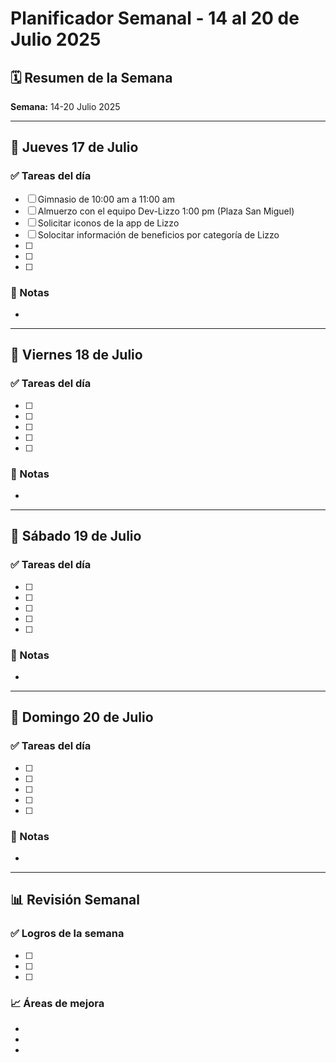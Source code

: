 # Planificador Semanal - 14 al 20 de Julio 2025

## 🗓️ Resumen de la Semana

**Semana:** 14-20 Julio 2025  

---

## 📅 Jueves 17 de Julio

### ✅ Tareas del día
- [ ] Gimnasio de 10:00 am a 11:00 am
- [ ] Almuerzo con el equipo Dev-Lizzo 1:00 pm (Plaza San Miguel)
- [ ] Solicitar iconos de la app de Lizzo
- [ ] Solocitar información de beneficios por categoría de Lizzo
- [ ]
- [ ]
- [ ]

### 📝 Notas
- 



---

## 📅 Viernes 18 de Julio

### ✅ Tareas del día
- [ ] 
- [ ] 
- [ ] 
- [ ] 
- [ ] 

### 📝 Notas
- 



---

## 📅 Sábado 19 de Julio

### ✅ Tareas del día
- [ ] 
- [ ] 
- [ ] 
- [ ] 
- [ ] 

### 📝 Notas
- 



---

## 📅 Domingo 20 de Julio

### ✅ Tareas del día
- [ ] 
- [ ] 
- [ ] 
- [ ] 
- [ ] 

### 📝 Notas
- 



---

## 📊 Revisión Semanal

### ✅ Logros de la semana
- [ ] 
- [ ] 
- [ ] 

### 📈 Áreas de mejora
- 
- 
- 
